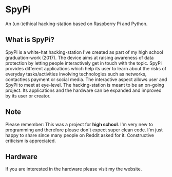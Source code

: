 # SpyPi
An (un-)ethical hacking-station based on Raspberry Pi and Python.

## What is SpyPi?
SpyPi is a white-hat hacking-station I've created as part of my high school graduation-work (2017). The device aims at raising awareness of data protection by letting people interactively get in touch with the topic. SpyPi provides different applications which help its user to learn about the risks of everyday tasks/activities involving technologies such as networks, contactless payment or social media. The interactive aspect allows user and SpyPi to meet at eye-level. The hacking-station is meant to be an on-going project. Its applications and the hardware can be expanded and improved by its user or creator.

## Note
Please remember: This was a project for **high school**. I'm very new to programming and therefore please don't expect super clean code. I'm just happy to share since many people on Reddit asked for it. Constructive criticism is appreciated.

## Hardware 
If you are interested in the hardware please visit my the website.
